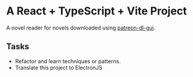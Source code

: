# A React + TypeScript + Vite Project

A novel reader for novels downloaded using [patreon-dl-gui](https://github.com/patrickkfkan/patreon-dl-gui).

## Tasks

- Refactor and learn techniques or patterns.
- Translate this project to ElectronJS
